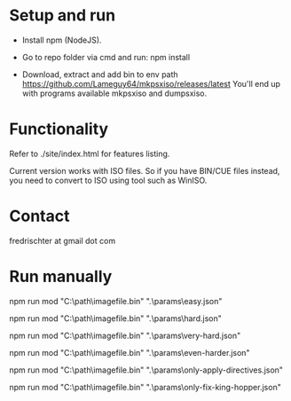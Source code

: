 # Setup and run

- Install npm (NodeJS).

- Go to repo folder via cmd and run:
npm install

- Download, extract and add bin to env path https://github.com/Lameguy64/mkpsxiso/releases/latest
You'll end up with programs available mkpsxiso and dumpsxiso.

# Functionality

Refer to ./site/index.html for features listing.

Current version works with ISO files. So if you have BIN/CUE files instead, you need to convert to ISO using tool such as WinISO.

# Contact

fredrischter at gmail dot com

# Run manually

npm run mod "C:\path\imagefile.bin" ".\params\easy.json"

npm run mod "C:\path\imagefile.bin" ".\params\hard.json"

npm run mod "C:\path\imagefile.bin" ".\params\very-hard.json"

npm run mod "C:\path\imagefile.bin" ".\params\even-harder.json"

npm run mod "C:\path\imagefile.bin" ".\params\only-apply-directives.json"

npm run mod "C:\path\imagefile.bin" ".\params\only-fix-king-hopper.json"

